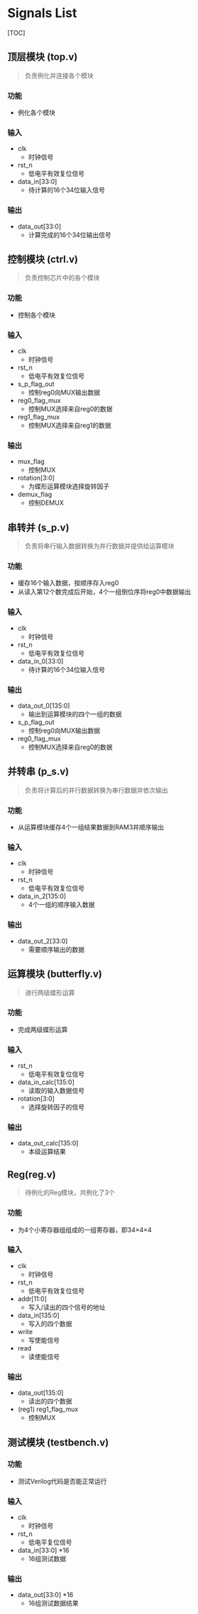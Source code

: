 # Signals List

[TOC]

## 顶层模块 (top.v)

> 负责例化并连接各个模块

### 功能

- 例化各个模块

### 输入

- clk
  - 时钟信号
- rst_n
  - 低电平有效复位信号
- data_in[33:0]
  - 待计算的16个34位输入信号

### 输出

- data_out[33:0]
  - 计算完成的16个34位输出信号

## 控制模块 (ctrl.v)

> 负责控制芯片中的各个模块

### 功能

- 控制各个模块

### 输入

- clk
  - 时钟信号
- rst_n
  - 低电平有效复位信号
- s_p_flag_out
  - 控制reg0向MUX输出数据
- reg0_flag_mux
  - 控制MUX选择来自reg0的数据
- reg1_flag_mux
  - 控制MUX选择来自reg1的数据

### 输出

- mux_flag
  - 控制MUX
- rotation[3:0]
  - 为蝶形运算模块选择旋转因子
- demux_flag
  - 控制DEMUX

## 串转并 (s_p.v)

> 负责将串行输入数据转换为并行数据并提供给运算模块

### 功能

- 缓存16个输入数据，按顺序存入reg0
- 从读入第12个数完成后开始，4个一组倒位序将reg0中数据输出

### 输入

- clk
  - 时钟信号
- rst_n
  - 低电平有效复位信号
- data_in_0[33:0]
  - 待计算的16个34位输入信号

### 输出

- data_out_0[135:0]
  - 输出到运算模块的四个一组的数据
- s_p_flag_out
  - 控制reg0向MUX输出数据
- reg0_flag_mux
  - 控制MUX选择来自reg0的数据

## 并转串 (p_s.v)

> 负责将计算后的并行数据转换为串行数据并依次输出

### 功能

- 从运算模块缓存4个一组结果数据到RAM3并顺序输出

### 输入

- clk
  - 时钟信号
- rst_n
  - 低电平有效复位信号
- data_in_2[135:0]
  - 4个一组的顺序输入数据

### 输出

- data_out_2[33:0]
  - 需要顺序输出的数据

## 运算模块 (butterfly.v)

> 进行两级蝶形运算

### 功能

- 完成两级蝶形运算

### 输入

- rst_n
  - 低电平有效复位信号
- data_in_calc[135:0]
  - 读取的输入数据信号
- rotation[3:0]
  - 选择旋转因子的信号

### 输出

- data_out_calc[135:0]
  - 本级运算结果

## Reg(reg.v)

> 待例化的Reg模块，共例化了3个

### 功能

- 为4个小寄存器组组成的一组寄存器，即34×4×4

### 输入

- clk
  - 时钟信号
- rst_n
  - 低电平有效复位信号
- addr[11:0]
  - 写入/读出的四个信号的地址
- data_in[135:0]
  - 写入的四个数据
- write
  - 写使能信号
- read
  - 读使能信号

### 输出

- data_out[135:0]
  - 读出的四个数据
- (reg1) reg1_flag_mux
  - 控制MUX

## 测试模块 (testbench.v)

### 功能

- 测试Verilog代码是否能正常运行

### 输入

- clk
  - 时钟信号
- rst_n
  - 低电平复位信号
- data_in[33:0] *16
  - 16组测试数据

### 输出

- data_out[33:0] *16
  - 16组测试数据结果
